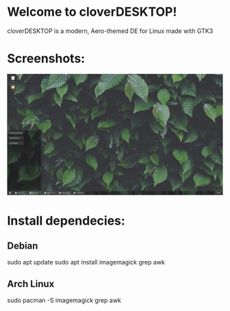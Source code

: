 # Welcome to cloverDESKTOP!
cloverDESKTOP is a modern, Aero-themed DE for Linux made with GTK3

# Screenshots:
![cloverDESKTOP](clover3.png "cloverDESKTOP")

# Install dependecies:

## Debian
sudo apt update
sudo apt install imagemagick grep awk

## Arch Linux
sudo pacman -S imagemagick grep awk